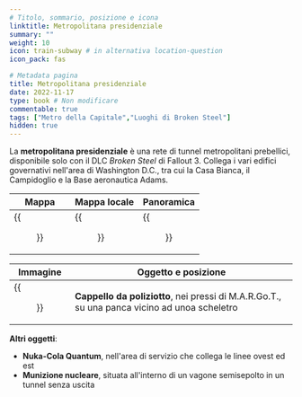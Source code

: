 ```yaml
---
# Titolo, sommario, posizione e icona
linktitle: Metropolitana presidenziale
summary: ""
weight: 10
icon: train-subway # in alternativa location-question
icon_pack: fas

# Metadata pagina
title: Metropolitana presidenziale
date: 2022-11-17
type: book # Non modificare
commentable: true
tags: ["Metro della Capitale","Luoghi di Broken Steel"]
hidden: true
---
```



<div class="fo3">


La **metropolitana presidenziale** è una rete di tunnel metropolitani prebellici, disponibile solo con il DLC *Broken Steel* di Fallout 3. Collega i vari edifici governativi nell'area di Washington D.C., tra cui la Casa Bianca, il Campidoglio e la Base aeronautica Adams.

| Mappa | Mappa locale | Panoramica |
| ----- | ------------ | ---------- |
| {{<figure src="fo3/Presidential_metro_loc.webp">}}  | {{<figure src="fo3/Presidential_Metro_map.webp">}}  | {{<figure src="fo3/Broken_Steel_Presdential_Metro_Line.webp">}}  |

| Immagine | Oggetto e posizione |
| -------- | ------------------- |
|  {{<figure src="fo3/Presidential_metro1.webp">}} | **Cappello da poliziotto**, nei pressi di M.A.R.Go.T., su una panca vicino ad unoa scheletro  |


**Altri oggetti**:
- **Nuka-Cola Quantum**, nell'area di servizio che collega le linee ovest ed est
- **Munizione nucleare**, situata all'interno di un vagone semisepolto in un tunnel senza uscita

</div>
